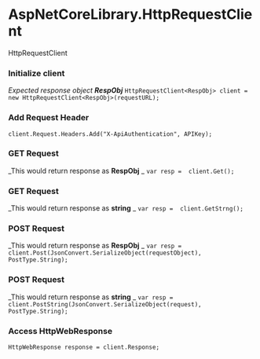 # AspNetCoreLibrary.HttpRequestClient
HttpRequestClient

### Initialize client 
_Expected response object **RespObj**_
`HttpRequestClient<RespObj> client = new HttpRequestClient<RespObj>(requestURL);`

### Add Request Header
`client.Request.Headers.Add("X-ApiAuthentication", APIKey);`

### **GET** Request  
_This would return response as **RespObj** _
`var resp =  client.Get();`

### **GET** Request  
_This would return response as **string** _
`var resp =  client.GetStrng();`

### **POST** Request  
_This would return response as **RespObj** _
`var resp =  client.Post(JsonConvert.SerializeObject(requestObject), PostType.String);`

### **POST** Request  
_This would return response as **string** _
`var resp =  client.PostString(JsonConvert.SerializeObject(request), PostType.String);`

### Access HttpWebResponse
`HttpWebResponse response = client.Response;`
